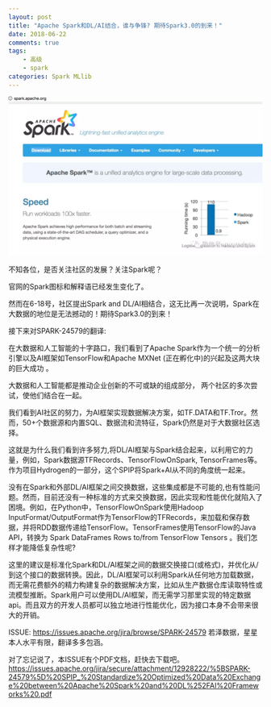 ```yaml
---
layout: post
title: "Apache Spark和DL/AI结合，谁与争锋? 期待Spark3.0的到来！"
date: 2018-06-22
comments: true
tags: 
	- 高级
	- spark
categories: Spark MLlib
---
```

![enter description here](/assets/blogImg/0622_1.png)
<!--more--> 

不知各位，是否关注社区的发展？关注Spark呢？

官网的Spark图标和解释语已经发生变化了。

然而在6-18号，社区提出Spark and DL/AI相结合，这无比再一次说明，Spark在大数据的地位是无法撼动的！期待Spark3.0的到来！



接下来对SPARK-24579的翻译:

在大数据和人工智能的十字路口，我们看到了Apache Spark作为一个统一的分析引擎以及AI框架如TensorFlow和Apache MXNet (正在孵化中)的兴起及这两大块的巨大成功 。 

大数据和人工智能都是推动企业创新的不可或缺的组成部分， 两个社区的多次尝试，使他们结合在一起。

我们看到AI社区的努力，为AI框架实现数据解决方案，如TF.DATA和TF.Tror。然而，50+个数据源和内置SQL、数据流和流特征，Spark仍然是对于大数据社区选择。

这就是为什么我们看到许多努力,将DL/AI框架与Spark结合起来，以利用它的力量，例如，Spark数据源TFRecords、TensorFlowOnSpark, TensorFrames等。作为项目Hydrogen的一部分，这个SPIP将Spark+AI从不同的角度统一起来。

没有在Spark和外部DL/AI框架之间交换数据，这些集成都是不可能的,也有性能问题。然而，目前还没有一种标准的方式来交换数据，因此实现和性能优化就陷入了困境。例如，在Python中，TensorFlowOnSpark使用Hadoop InputFormat/OutputFormat作为TensorFlow的TFRecords，来加载和保存数据，并将RDD数据传递给TensorFlow。TensorFrames使用TensorFlow的Java API，转换为 Spark DataFrames Rows to/from TensorFlow Tensors 。我们怎样才能降低复杂性呢?

这里的建议是标准化Spark和DL/AI框架之间的数据交换接口(或格式)，并优化从/到这个接口的数据转换。因此，DL/AI框架可以利用Spark从任何地方加载数据，而无需花费额外的精力构建复杂的数据解决方案，比如从生产数据仓库读取特性或流模型推断。Spark用户可以使用DL/AI框架，而无需学习那里实现的特定数据api。而且双方的开发人员都可以独立地进行性能优化，因为接口本身不会带来很大的开销。

ISSUE:  https://issues.apache.org/jira/browse/SPARK-24579
若泽数据，星星本人水平有限，翻译多多包涵。

对了忘记说了，本ISSUE有个PDF文档，赶快去下载吧。
https://issues.apache.org/jira/secure/attachment/12928222/%5BSPARK-24579%5D%20SPIP_%20Standardize%20Optimized%20Data%20Exchange%20between%20Apache%20Spark%20and%20DL%252FAI%20Frameworks%20.pdf
